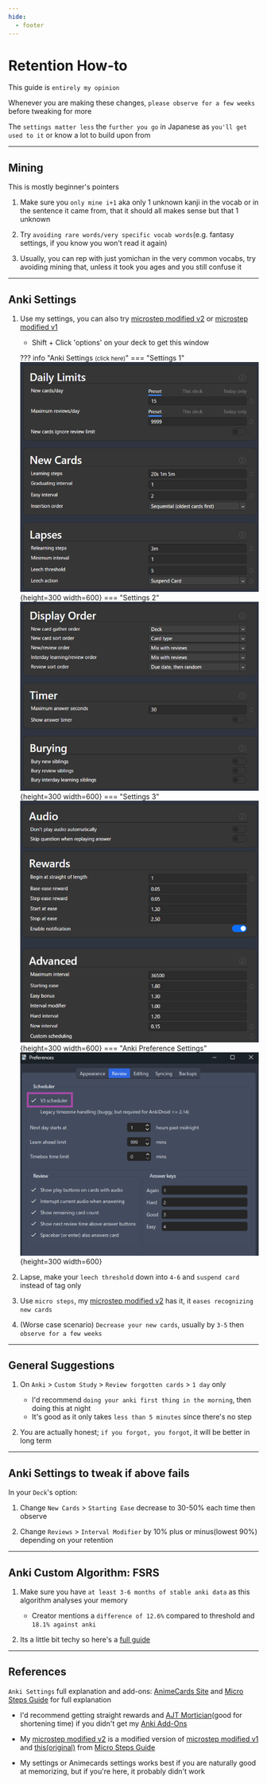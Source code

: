 ```yaml
---
hide:
  - footer
---
```

# Retention How-to

This guide is `entirely my opinion`

Whenever you are making these changes, `please observe for a few weeks` before tweaking for more

The `settings matter less` the `further you go` in Japanese as `you'll get used to it` or know a lot to build upon from

---

## Mining

This is mostly beginner's pointers

1. Make sure you `only mine i+1` aka only 1 unknown kanji in the vocab or in the sentence it came from, that it should all makes sense but that 1 unknown

2. Try `avoiding rare words/very specific vocab words`(e.g. fantasy settings, if you know you won't read it again)

3. Usually, you can rep with just yomichan in the very common vocabs, try avoiding mining that, unless it took you ages and you still confuse it

---

## Anki Settings

1. Use my settings, you can also try [microstep modified v2](https://github.com/Xelieu/xelieu.github.io/blob/main/docs/img/microstep-v2.png) or [microstep modified v1](https://github.com/Xelieu/xelieu.github.io/blob/main/docs/img/microstep-v1.png)
    - Shift + Click 'options' on your deck to get this window

    ??? info "Anki Settings <small>(click here)</small>"
        === "Settings 1"
            ![Anki Settings 1](../img/anki-settings-1.png){height=300 width=600}
        === "Settings 2"
            ![Anki Settings 2](../img/anki-settings-2.png){height=300 width=600}
        === "Settings 3"
            ![Anki Settings 3](../img/anki-settings-3.png){height=300 width=600}
        === "Anki Preference Settings"
            ![v3 Scheduler](../img/v3-scheduler.png){height=300 width=600}

2. Lapse, make your `leech threshold` down into `4-6` and `suspend card` instead of tag only

3. Use `micro steps`, my [microstep modified v2](https://github.com/Xelieu/xelieu.github.io/blob/main/docs/img/microstep-v2.png) has it, it `eases recognizing new cards`

4. (Worse case scenario) `Decrease your new cards`, usually by `3-5` then `observe for a few weeks`

---

## General Suggestions

1. On `Anki` > `Custom Study` > `Review forgotten cards` > `1 day` only
    - I'd recommend `doing your anki first thing in the morning`, then doing this at night
    - It's good as it only takes `less than 5 minutes` since there's no step

2. You are actually honest; `if you forgot, you forgot`, it will be better in long term

---

## Anki Settings to tweak if above fails

In your `Deck`'s option:

1. Change `New Cards` > `Starting Ease` decrease to 30-50% each time then observe

2. Change `Reviews` > `Interval Modifier` by 10% plus or minus(lowest 90%) depending on your retention

---

## Anki Custom Algorithm: FSRS

1. Make sure you have `at least 3-6 months of stable anki data` as this algorithm analyses your memory
    - Creator mentions a `difference of 12.6%` compared to threshold and `18.1% against anki`
    
2. Its a little bit techy so here's a [full guide](https://forums.ankiweb.net/t/how-to-use-the-next-generation-spaced-repetition-algorithm-fsrs-on-anki/25415)

---

## References

`Anki Settings` full explanation and add-ons: [AnimeCards Site](https://animecards.site/ankisetup/) and [Micro Steps Guide](https://cademcniven.com/posts/20210410/) for full explanation

- I'd recommend getting straight rewards and [AJT Mortician](https://ankiweb.net/shared/info/1255924302)(good for shortening time) if you didn't get my [Anki Add-Ons](https://drive.google.com/drive/folders/1qdElBZ_1CCjyVuKCrxHegtGYludG0HVw?usp=sharing)

- My [microstep modified v2](https://github.com/Xelieu/xelieu.github.io/blob/main/docs/img/microstep-v2.png) is a modified version of [microstep modified v1](https://github.com/Xelieu/xelieu.github.io/blob/main/docs/img/microstep-v1.png) and [this(original)](https://github.com/Xelieu/xelieu.github.io/blob/main/docs/img/microstep-v0.png) from [Micro Steps Guide](https://cademcniven.com/posts/20210410/)

- My settings or Animecards settings works best if you are naturally good at memorizing, but if you're here, it probably didn't work